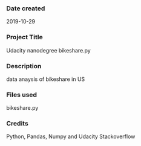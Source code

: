 ### Date created
2019-10-29

### Project Title
Udacity nanodegree bikeshare.py

### Description
data anaysis of bikeshare in US

### Files used
bikeshare.py

### Credits
Python, Pandas, Numpy and Udacity
Stackoverflow
